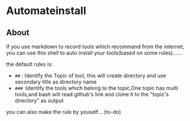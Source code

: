  

# Automateinstall

## About

If you use markdown to record tools which recommand from the internet, you can use this shell  to auto install your tools(based on some rules)......

the default rules is:

- `##` : Identify the Topic of tool, this will create directory and use secondary title as directory name
- `###` :Identify the tools which belong to the topic,One topic has multi tools,and bash will read github's link and clone it to the "topic's directory"  as output

you can also make the rule by youself....(to-do)

